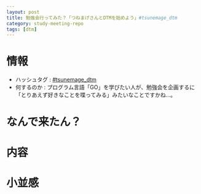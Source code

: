 ```yaml
---
layout: post
title: 勉強会行ってみた？「つねまげさんとDTMを始めよう」#tsunemage_dtm
category: study-meeting-repo
tags: [dtm]
---
```



# 情報

+ ハッシュタグ : [#tsunemage_dtm](https://twitter.com/search?q=%23tsunemage_dtm)
+ 何するのか : プログラム言語「GO」を学びたい人が、勉強会を企画するに「とりあえず好きなことを喋ってみる」みたいなことですかね…。

# なんで来たん？

# 内容

# 小並感
